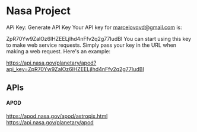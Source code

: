 # Nasa Project

APi Key:
Generate API Key
Your API key for marcelovqvd@gmail.com is:

ZpR70Yw9ZalOz6lHZEELjIhd4nFfv2q2g77IudBl
You can start using this key to make web service requests. Simply pass your key in the URL when making a web request. Here's an example:

https://api.nasa.gov/planetary/apod?api_key=ZpR70Yw9ZalOz6lHZEELjIhd4nFfv2q2g77IudBl

## APIs
#### APOD
https://apod.nasa.gov/apod/astropix.html
https://api.nasa.gov/planetary/apod


